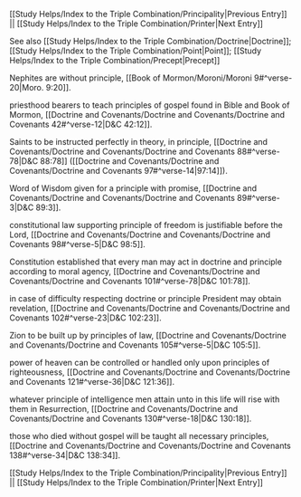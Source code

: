 [[Study Helps/Index to the Triple Combination/Principality|Previous Entry]]  ||  [[Study Helps/Index to the Triple Combination/Printer|Next Entry]]

 See also [[Study Helps/Index to the Triple Combination/Doctrine|Doctrine]]; [[Study Helps/Index to the Triple Combination/Point|Point]]; [[Study Helps/Index to the Triple Combination/Precept|Precept]]

 Nephites are without principle, [[Book of Mormon/Moroni/Moroni 9#^verse-20|Moro. 9:20]].

 priesthood bearers to teach principles of gospel found in Bible and Book of Mormon, [[Doctrine and Covenants/Doctrine and Covenants/Doctrine and Covenants 42#^verse-12|D&C 42:12]].

 Saints to be instructed perfectly in theory, in principle, [[Doctrine and Covenants/Doctrine and Covenants/Doctrine and Covenants 88#^verse-78|D&C 88:78]] ([[Doctrine and Covenants/Doctrine and Covenants/Doctrine and Covenants 97#^verse-14|97:14]]).

 Word of Wisdom given for a principle with promise, [[Doctrine and Covenants/Doctrine and Covenants/Doctrine and Covenants 89#^verse-3|D&C 89:3]].

 constitutional law supporting principle of freedom is justifiable before the Lord, [[Doctrine and Covenants/Doctrine and Covenants/Doctrine and Covenants 98#^verse-5|D&C 98:5]].

 Constitution established that every man may act in doctrine and principle according to moral agency, [[Doctrine and Covenants/Doctrine and Covenants/Doctrine and Covenants 101#^verse-78|D&C 101:78]].

 in case of difficulty respecting doctrine or principle President may obtain revelation, [[Doctrine and Covenants/Doctrine and Covenants/Doctrine and Covenants 102#^verse-23|D&C 102:23]].

 Zion to be built up by principles of law, [[Doctrine and Covenants/Doctrine and Covenants/Doctrine and Covenants 105#^verse-5|D&C 105:5]].

 power of heaven can be controlled or handled only upon principles of righteousness, [[Doctrine and Covenants/Doctrine and Covenants/Doctrine and Covenants 121#^verse-36|D&C 121:36]].

 whatever principle of intelligence men attain unto in this life will rise with them in Resurrection, [[Doctrine and Covenants/Doctrine and Covenants/Doctrine and Covenants 130#^verse-18|D&C 130:18]].

 those who died without gospel will be taught all necessary principles, [[Doctrine and Covenants/Doctrine and Covenants/Doctrine and Covenants 138#^verse-34|D&C 138:34]].

[[Study Helps/Index to the Triple Combination/Principality|Previous Entry]]  ||  [[Study Helps/Index to the Triple Combination/Printer|Next Entry]]